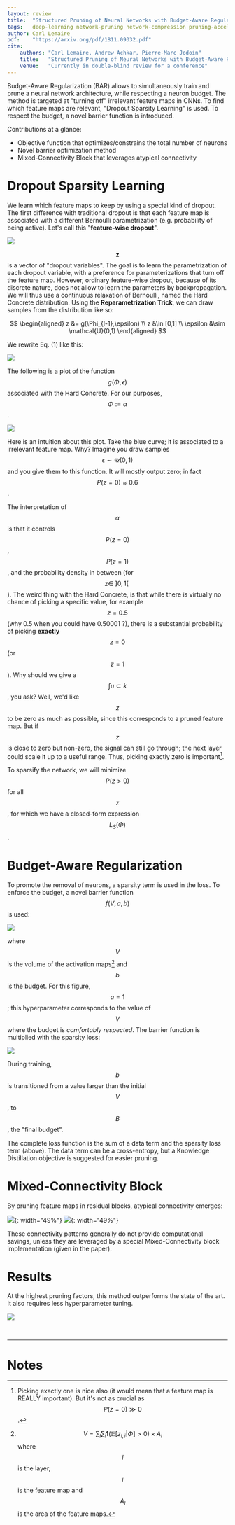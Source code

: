 ```yaml
---
layout: review
title:  "Structured Pruning of Neural Networks with Budget-Aware Regularization"
tags:   deep-learning network-pruning network-compression pruning-acceleration
author: Carl Lemaire
pdf:    "https://arxiv.org/pdf/1811.09332.pdf"
cite:
    authors: "Carl Lemaire, Andrew Achkar, Pierre-Marc Jodoin"
    title:   "Structured Pruning of Neural Networks with Budget-Aware Regularization"
    venue:   "Currently in double-blind review for a conference"
---
```


Budget-Aware Regularization (BAR) allows to simultaneously train and prune a neural network architecture, while respecting a neuron budget. The method is targeted at "turning off" irrelevant feature maps in CNNs. To find which feature maps are relevant, "Dropout Sparsity Learning" is used. To respect the budget, a novel barrier function is introduced.

Contributions at a glance:

* Objective function that optimizes/constrains the total number of neurons
* Novel barrier optimization method
* Mixed-Connectivity Block that leverages atypical connectivity 

# Dropout Sparsity Learning

We learn which feature maps to keep by using a special kind of dropout. The first difference with traditional dropout is that each feature map is associated with a different Bernoulli parametrization (e.g. probability of being active). Let's call this "**feature-wise dropout**".

![](/article/images/bar/eq1.png)

$$\mathbf{z}$$ is a vector of "dropout variables". The goal is to learn the parametrization of each dropout variable, with a preference for parameterizations that turn off the feature map. However, ordinary feature-wise dropout, because of its discrete nature, does not allow to learn the parameters by backpropagation. We will thus use a continuous relaxation of Bernoulli, named the Hard Concrete distribution. Using the **Reparametrization Trick**, we can draw samples from the distribution like so:

$$
\begin{aligned}
z &= g(\Phi_{l-1},\epsilon) \\
z &\in [0,1] \\
\epsilon &\sim \mathcal{U}(0,1)
\end{aligned}
$$

We rewrite Eq. (1) like this:

![](/article/images/bar/eq2.png)

The following is a plot of the function $$g(\Phi,\epsilon)$$ associated with the Hard Concrete. For our purposes, $$\Phi := \alpha$$.

![](/article/images/bar/hc_icdf.png)

Here is an intuition about this plot. Take the blue curve; it is associated to a irrelevant feature map. Why? Imagine you draw samples $$\epsilon \sim \mathcal{U}(0,1)$$ and you give them to this function. It will mostly output zero; in fact $$P(z=0) \approx 0.6$$.

The interpretation of $$\alpha$$ is that it controls $$P(z=0)$$, $$P(z=1)$$, and the probability density in between (for $$z \in~]0,1[~$$). The weird thing with the Hard Concrete, is that while there is virtually no chance of picking a specific value, for example $$z=0.5$$ (why 0.5 when you could have 0.50001 ?), there is a substantial probability of picking **exactly** $$z=0$$ (or $$z=1$$). Why should we give a $$\int u \subset k$$, you ask? Well, we'd like $$z$$ to be zero as much as possible, since this corresponds to a pruned feature map. But if $$z$$ is close to zero but non-zero, the signal can still go through; the next layer could scale it up to a useful range. Thus, picking exactly zero is important[^1].

To sparsify the network, we will minimize $$P(z>0)$$ for all $$z$$, for which we have a closed-form expression  $$L_S(\Phi)$$.

# Budget-Aware Regularization

To promote the removal of neurons, a sparsity term is used in the loss. To enforce the budget, a novel barrier function $$f(V,a,b)$$ is used:

![](/article/images/bar/barrier.png)

where $$V$$ is the volume of the activation maps[^2] and $$b$$ is the budget. For this figure, $$a=1$$; this hyperparameter corresponds to the value of $$V$$ where the budget is _comfortably respected_. The barrier function is multiplied with the sparsity loss:

![](/article/images/bar/Lbar.png)

During training, $$b$$ is transitioned from a value larger than the initial $$V$$, to $$B$$, the "final budget".

The complete loss function is the sum of a data term and the sparsity loss term (above). The data term can be a cross-entropy, but a Knowledge Distillation objective is suggested for easier pruning. 

# Mixed-Connectivity Block

By pruning feature maps in residual blocks, atypical connectivity emerges:

![](/article/images/bar/fig4.png){: width="49%"} ![](/article/images/bar/fig4-cap.png){: width="49%"}

These connectivity patterns generally do not provide computational savings, unless they are leveraged by a special Mixed-Connectivity block implementation (given in the paper).

# Results

At the highest pruning factors, this method outperforms the state of the art. It also requires less hyperparameter tuning.

![](/article/images/bar/results.png)

<br>

---
# Notes

[^1]: Picking exactly one is nice also (it would mean that a feature map is REALLY important). But it's not as crucial as $$P(z=0) \gg 0$$.
[^2]: $$V = \sum_l \sum_i \mathbf{1}(\mathbb{E}[z_{l,i} \vert \Phi] > 0) \times A_l $$ where $$l$$ is the layer, $$i$$ is the feature map and $$A_l$$ is the area of the feature maps.
